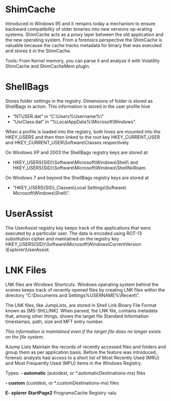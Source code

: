 # ShimCache
Introduced in Windows 95 and it remains today a mechanism to ensure backward compatibility of older
binaries into new versions op-erating systems. ShimCache acts as a proxy layer between the old application and the new operating system. 
From a forensics perspective the ShimCache is valuable because the cache tracks metadata for binary  that was executed and stores it 
in the ShimCache.

Tools: From Kernel memory, you can parse it and analyze it with Volatility ShimCache and ShimCacheMem plugin. 

# ShellBags
Stores folder settings in the registry. Dimensions of folder is stored as ShellBags in action. 
This information is stored in the user profile hive 
- “NTUSER.dat” in “C:\Users\%Username%\” 
- “UsrClass.dat” in “%LocalAppData%\Microsoft\Windows”. 

When a profile is loaded into the registry, both hives are mounted into the HKEY_USERS and 
then then linked to the root key HKEY_CURRENT_USER and HKEY_CURRENT_USER\Software\Classes respectively.

On Windows XP and 2003 the ShellBags registry keys are stored at: 
- HKEY_USERS\{SID}\Software\​Microsoft\Windows\Shell\ and HKEY_USERS\{SID}\Software\​Microsoft\Windows\ShellNoRoam\.  

On Windows 7 and beyond the ShellBags registry keys are stored at 
- “HKEY_USERS\{SID}_Classes\​Local Settings\Software\​Microsoft\Windows\Shell\”.

# UserAssist
The UserAssist registry key keeps track of the applications that were executed by a particular user. The data is encoded using ROT-13 substitution cipher and maintained on the registry key HKEY_USERS\{SID}\Software\​Microsoft\Windows\CurrentVersion​\Explorer\UserAssist.

# LNK Files
LNK files are Windows Shortcuts. Windows operating system behind the scenes keeps track of recently opened files by creating LNK files within the directory “C:\Documents and Settings\%USERNAME%\Recent\”.

The LNK files, like JumpLists, are stored in Shell Link Binary File Format known as [MS-SHLLINK]. When parsed, the LNK file, contains metadata that, among other things, shows the target file Standard Information timestamps, path, size and MFT entry number. 

*This information is maintained even if the target file does no longer exists on the file system.*

#Jump Lists
Maintain the records of recently accessed files and folders and group them as per application basis. Before the feature was introduced, forensic analysts had access to a short list of Most Recently Used (MRU) and Most Frequently Used (MFU) items in the Windows Registry.

Types:
**- automatic** (autodest, or *.automaticDestinations-ms) files

**- custom** (custdest, or *.customDestinations-ms) files

**E- xplorer StartPage2** ProgramsCache Registry valu
